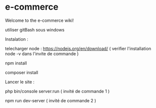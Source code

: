 # e-commerce
Welcome to the e-commerce wiki!

utiliser gitBash sous windows

Instalation :

telecharger node : https://nodejs.org/en/download/ ( verifier l'installation node -v dans l'invite de commande )

npm install

composer install

Lancer le site :



php bin/console server:run ( invité de commande 1 )

npm run dev-server ( invité de commande 2 )
